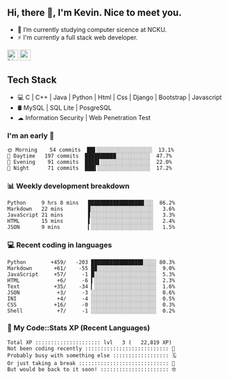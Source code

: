 ## Hi, there 👋, I'm Kevin. Nice to meet you.

- 🌱 I’m currently studying computer sicence at NCKU.
- ⚡ I'm currently a full stack web developer.

<a href="https://www.linkedin.com/in/kevin12686/"><img alt="LinkedIn" src="https://img.shields.io/badge/linkedin%20-%230077B5.svg?&style=for-the-badge&logo=linkedin&logoColor=white" height=25></a>
<a href="https://www.instagram.com/kevin12686/"><img src="https://img.shields.io/badge/instagram-3f729b?&style=for-the-badge&logo=instagram&logoColor=white" height=25></a>

## Tech Stack

* 💻 C | C++ | Java | Python | Html | Css | Django | Bootstrap | Javascript
* 🛢️ MySQL | SQL Lite | PosgreSQL
* ☁ Information Security | Web Penetration Test

### I'm an early 🐤

<!-- early_bird start -->

```text
🌞 Morning    54 commits  ██▋░░░░░░░░░░░░░░░░░░  13.1%
🌆 Daytime   197 commits  ██████████░░░░░░░░░░░  47.7%
🌃 Evening    91 commits  ████▋░░░░░░░░░░░░░░░░  22.0%
🌙 Night      71 commits  ███▌░░░░░░░░░░░░░░░░░  17.2%
```

<!-- early_bird end -->

### 📊 Weekly development breakdown

<!-- code_time start -->

```text
Python     9 hrs 8 mins   ██████████████████░░░  86.2%
Markdown   22 mins        ▊░░░░░░░░░░░░░░░░░░░░   3.6%
JavaScript 21 mins        ▋░░░░░░░░░░░░░░░░░░░░   3.3%
HTML       15 mins        ▌░░░░░░░░░░░░░░░░░░░░   2.4%
JSON       9 mins         ▎░░░░░░░░░░░░░░░░░░░░   1.5%
```

<!-- code_time end -->

### 💻 Recent coding in languages

<!-- code_diff start -->

```text
Python        +459/   -203 ████████████████▊░░░░ 80.3%
Markdown       +61/    -55 █▉░░░░░░░░░░░░░░░░░░░  9.0%
JavaScript     +57/     -1 █░░░░░░░░░░░░░░░░░░░░  5.3%
HTML            +6/     -6 ▍░░░░░░░░░░░░░░░░░░░░  2.3%
Text           +35/    -34 ▎░░░░░░░░░░░░░░░░░░░░  1.6%
JSON            +3/     -3 ░░░░░░░░░░░░░░░░░░░░░  0.6%
INI             +4/     -4 ░░░░░░░░░░░░░░░░░░░░░  0.5%
CSS            +16/     -0 ░░░░░░░░░░░░░░░░░░░░░  0.3%
Shell           +7/     -1 ░░░░░░░░░░░░░░░░░░░░░  0.2%
```

<!-- code_diff end -->

### 🧰 My Code::Stats XP (Recent Languages)

<!-- codestats start -->

```text
Total XP ::::::::::::::::::::: lvl   3 (   22,819 XP) 
Not been coding recently ::::::::::::::::::::::::::: 🙈
Probably busy with something else :::::::::::::::::: 🗓
Or just taking a break ::::::::::::::::::::::::::::: 🌴
But would be back to it soon! :::::::::::::::::::::: 🤓
```

<!-- codestats end -->
